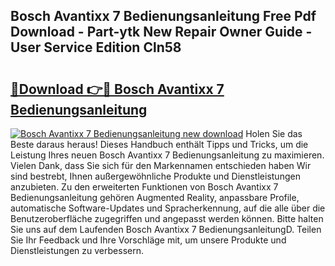 ## Bosch Avantixx 7 Bedienungsanleitung Free Pdf Download - Part-ytk New Repair Owner Guide - User Service Edition Cln58

# <h2><a href="http://df2h4e.blite.top/?on=Bosch+Avantixx+7+Bedienungsanleitung">🔗Download 👉🔴 Bosch Avantixx 7 Bedienungsanleitung</a></h2>

[![Bosch Avantixx 7 Bedienungsanleitung new download](https://i.imgur.com/lujVjoI.png)](http://df2h4e.blite.top/?on=Bosch+Avantixx+7+Bedienungsanleitung)
Holen Sie das Beste daraus heraus! Dieses Handbuch enthält Tipps und Tricks, um die Leistung Ihres neuen Bosch Avantixx 7 Bedienungsanleitung zu maximieren. Vielen Dank, dass Sie sich für den Markennamen entschieden haben Wir sind bestrebt, Ihnen außergewöhnliche Produkte und Dienstleistungen anzubieten. Zu den erweiterten Funktionen von Bosch Avantixx 7 Bedienungsanleitung gehören Augmented Reality, anpassbare Profile, automatische Software-Updates und Spracherkennung, auf die alle über die Benutzeroberfläche zugegriffen und angepasst werden können. Bitte halten Sie uns auf dem Laufenden Bosch Avantixx 7 BedienungsanleitungD. Teilen Sie Ihr Feedback und Ihre Vorschläge mit, um unsere Produkte und Dienstleistungen zu verbessern.
